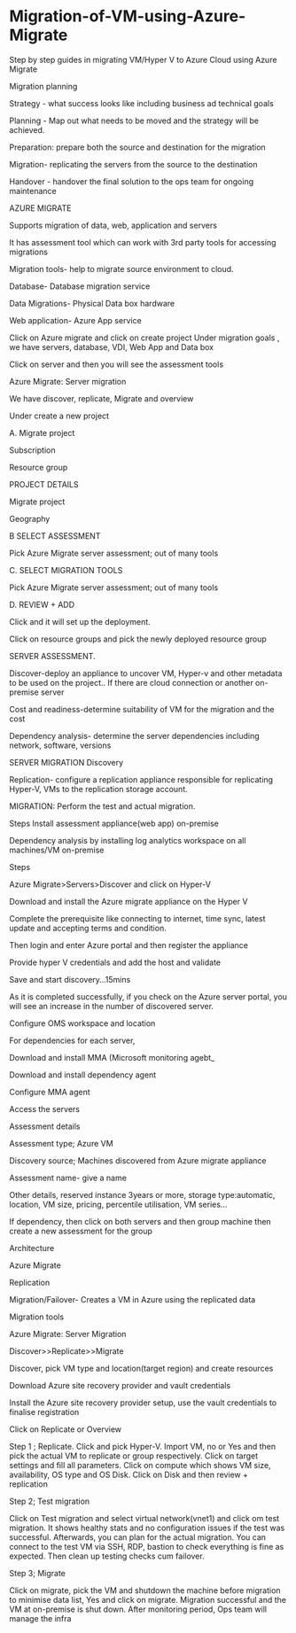 # Migration-of-VM-using-Azure-Migrate
Step by step guides in migrating VM/Hyper V to Azure Cloud using Azure Migrate

Migration planning

Strategy - what success looks like including business ad technical goals


Planning - Map out what needs to be moved and the strategy will be achieved.

Preparation: prepare both the source and destination for the migration

Migration- replicating the servers from the source to the destination

Handover - handover the final solution to the ops team for ongoing maintenance

AZURE MIGRATE

Supports migration of data, web, application and servers

It has assessment tool which can work with 3rd party tools for accessing migrations

Migration tools- help to migrate source environment to cloud.

Database- Database migration service

Data Migrations- Physical Data box hardware

Web application- Azure App service

Click on Azure migrate and click on create project Under migration goals , we have servers, database, VDI, Web App and Data box

Click on server and then you will see the assessment tools

Azure Migrate: Server migration

We have discover, replicate, Migrate and overview

Under create a new project

A. Migrate project

Subscription

Resource group

PROJECT DETAILS

Migrate project

Geography

B SELECT ASSESSMENT

Pick Azure Migrate server assessment; out of many tools

C. SELECT MIGRATION TOOLS

Pick Azure Migrate server assessment; out of many tools

D. REVIEW + ADD

Click and it will set up the deployment.

Click on resource groups and pick the newly deployed resource group

SERVER ASSESSMENT.

Discover-deploy an appliance to uncover VM, Hyper-v and other metadata to be used on the project.. If there are cloud connection or another on-premise server

Cost and readiness-determine suitability of VM for the migration and the cost

Dependency analysis- determine the server dependencies including network, software, versions

SERVER MIGRATION
Discovery

Replication- configure a replication appliance responsible for replicating Hyper-V, VMs to the replication storage account.

MIGRATION: Perform the test and actual migration.

Steps
Install assessment appliance(web app) on-premise

Dependency analysis by installing log analytics workspace on all machines/VM on-premise

Steps

Azure Migrate>Servers>Discover and click on Hyper-V

Download and install the Azure migrate appliance on the Hyper V

Complete the prerequisite like connecting to internet, time sync, latest update and accepting terms and condition.

Then login and enter Azure portal and then register the appliance

Provide hyper V credentials and add the host and validate

Save and start discovery…15mins

As it is completed successfully, if you check on the Azure server portal, you will see an increase in the number of discovered server.

Configure OMS workspace and location

For dependencies for each server,

Download and install MMA (Microsoft monitoring agebt_

Download and install dependency agent

Configure MMA agent

Access the servers

Assessment details

Assessment type; Azure VM

Discovery source; Machines discovered from Azure migrate appliance

Assessment name- give a name

Other details, reserved instance 3years or more, storage type:automatic, location, VM size, pricing, percentile utilisation, VM series…

If dependency, then click on both servers and then group machine  then create a new assessment for the group

Architecture

Azure Migrate

Replication

Migration/Failover- Creates a VM in Azure using the replicated data

Migration tools

Azure Migrate: Server Migration

Discover>>Replicate>>Migrate

Discover, pick VM type and location(target region) and create resources

Download Azure site recovery provider  and vault credentials

Install the Azure site recovery provider setup, use the vault credentials to finalise registration

Click on Replicate or Overview

Step 1 ; Replicate. Click and pick Hyper-V. Import VM, no or Yes and then pick the actual VM to replicate or group respectively. Click on target settings and fill all parameters. Click on compute which shows VM size, availability, OS  type and OS Disk. Click on Disk and then review + replication

Step 2; Test migration

Click on Test migration and select virtual network(vnet1) and click om test migration. It shows healthy stats and no configuration issues if the test was successful. Afterwards, you can plan for the actual migration. You can connect to the test VM via SSH, RDP, bastion to check everything is fine as expected. Then clean up testing checks cum failover.

Step 3; Migrate

Click on migrate, pick the VM and shutdown the machine before migration to minimise data list, Yes and click on migrate.  Migration successful and the VM at on-premise is shut down. After monitoring period, Ops team will manage the infra
